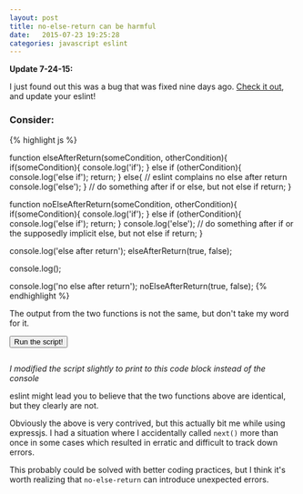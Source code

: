 ```yaml
---
layout: post
title: no-else-return can be harmful
date:   2015-07-23 19:25:28
categories: javascript eslint
---
```


**Update 7-24-15:**

I just found out this was a bug that was fixed nine days ago.  [Check it out](https://github.com/eslint/eslint/issues/3015), and update your eslint!

### Consider:

{% highlight js %}

function elseAfterReturn(someCondition, otherCondition){
    if(someCondition){
        console.log('if');
    } else if (otherCondition){
        console.log('else if');
        return;
    } else{
        // eslint complains no else after return
        console.log('else');
    }
    // do something after if or else, but not else if
    return;
}

function noElseAfterReturn(someCondition, otherCondition){
    if(someCondition){
        console.log('if');
    } else if (otherCondition){
        console.log('else if');
        return;
    }
    console.log('else');
    // do something after if or the supposedly implicit else, but not else if
    return;
}

console.log('else after return');
elseAfterReturn(true, false);

console.log();

console.log('no else after return');
noElseAfterReturn(true, false);
{% endhighlight %}

The output from the two functions is not the same, but don't take my word for it.

<button class="btn btn-success" id="run-script">Run the script!</button>

<pre><code id="script-output"></code></pre>

*I modified the script slightly to print to this code block instead of the console*

eslint might lead you to believe that the two functions above are identical, but they clearly are not.

Obviously the above is very contrived, but this actually bit me while using expressjs.  I had a situation where I accidentally called `next()` more than once in some cases which resulted in erratic and difficult to track down errors.

This probably could be solved with better coding practices, but I think it's worth realizing that `no-else-return` can introduce unexpected errors.

<script>
(function() {
    var output = {
        element: document.getElementById('script-output'),
        log: function(text){
            output.element.innerHTML += text + '\n';
        }
    };  
    function elseAfterReturn(someCondition, otherCondition){
        if(someCondition){
            output.log('if');
        } else if (otherCondition){
            output.log('else if');
            return;
        } else{
            // eslint complains no else after return
            output.log('else');
        }
        // do something after if or else, but not else if
        return;
    }

    function noElseAfterReturn(someCondition, otherCondition){
        if(someCondition){
            output.log('if');
        } else if (otherCondition){
            output.log('else if');
            return;
        }
        output.log('else');
        // do something after if or the supposedly implicit else, but not else if
        return;
    }


    document.getElementById('run-script').addEventListener('click', function(){
        output.log('else after return');
        elseAfterReturn(true, false);

        output.log('');

        output.log('no else after return');
        noElseAfterReturn(true, false);
    });
}());

</script>
